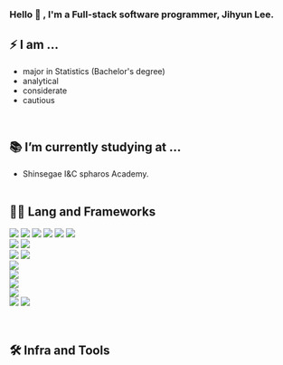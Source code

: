 ### Hello 👋 , I'm  a Full-stack software programmer, Jihyun Lee. 


## ⚡ I am ...
- major in Statistics (Bachelor's degree)
- analytical
- considerate
- cautious
<br>

## 📚 I’m currently studying at ...
- Shinsegae I&C spharos Academy.
<br><br>

## 🧑‍💻 Lang and Frameworks
  <img src="https://img.shields.io/badge/java-007396?style=for-the-badge&logo=java&logoColor=white"> <img src="https://img.shields.io/badge/python-3776AB?style=for-the-badge&logo=python&logoColor=white"> <img src="https://img.shields.io/badge/html5-E34F26?style=for-the-badge&logo=html5&logoColor=white"> <img src="https://img.shields.io/badge/css-1572B6?style=for-the-badge&logo=css3&logoColor=white"> <img src="https://img.shields.io/badge/javascript-F7DF1E?style=for-the-badge&logo=javascript&logoColor=black"> <img src="https://img.shields.io/badge/jquery-0769AD?style=for-the-badge&logo=jquery&logoColor=white">
  <br> 
  <img src="https://img.shields.io/badge/oracle-F80000?style=for-the-badge&logo=oracle&logoColor=white"> <img src="https://img.shields.io/badge/mysql-4479A1?style=for-the-badge&logo=mysql&logoColor=white"> 
 <br> <img src="https://img.shields.io/badge/react-61DAFB?style=for-the-badge&logo=react&logoColor=black"> 
  <img src="https://img.shields.io/badge/vue.js-4FC08D?style=for-the-badge&logo=vue.js&logoColor=white"> 
<br> <img src="https://img.shields.io/badge/node.js-339933?style=for-the-badge&logo=Node.js&logoColor=white">
<br> <img src="https://img.shields.io/badge/spring-6DB33F?style=for-the-badge&logo=spring&logoColor=white"> 
<br> <img src="https://img.shields.io/badge/linux-FCC624?style=for-the-badge&logo=linux&logoColor=black"> 
<br> <img src="https://img.shields.io/badge/apache tomcat-F8DC75?style=for-the-badge&logo=apachetomcat&logoColor=white">
<br> <img src="https://img.shields.io/badge/github-181717?style=for-the-badge&logo=github&logoColor=white">
  <img src="https://img.shields.io/badge/git-F05032?style=for-the-badge&logo=git&logoColor=white">

  <br>

## 🛠️ Infra and Tools


<!--
**ImaginCreature/ImaginCreature** is a ✨ _special_ ✨ repository because its `README.md` (this file) appears on your GitHub profile.

Here are some ideas to get you started:

- 🔭 I’m currently working on ...
- 🌱 I’m currently learning ...
- 👯 I’m looking to collaborate on ...
- 🤔 I’m looking for help with ...
- 💬 Ask me about ...
- 📫 How to reach me: ...
- 😄 Pronouns: ...
- ⚡ Fun fact: ...
-->
